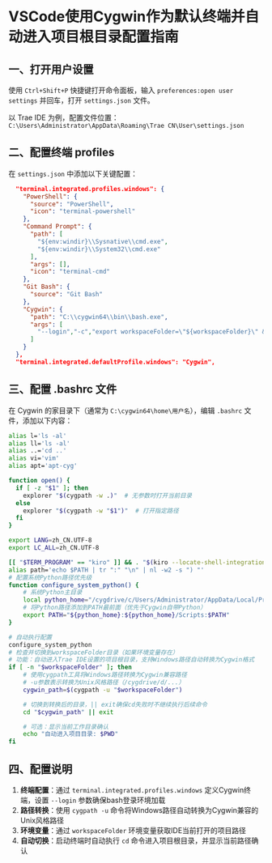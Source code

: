 # VSCode使用Cygwin作为默认终端并自动进入项目根目录配置指南

## 一、打开用户设置
使用 `Ctrl+Shift+P` 快捷键打开命令面板，输入 `preferences:open user settings` 并回车，打开 `settings.json` 文件。

以 Trae IDE 为例，配置文件位置：
`C:\Users\Administrator\AppData\Roaming\Trae CN\User\settings.json`

## 二、配置终端 profiles
在 `settings.json` 中添加以下关键配置：

```json
  "terminal.integrated.profiles.windows": {
    "PowerShell": {
      "source": "PowerShell",
      "icon": "terminal-powershell"
    },
    "Command Prompt": {
      "path": [
        "${env:windir}\\Sysnative\\cmd.exe",
        "${env:windir}\\System32\\cmd.exe"
      ],
      "args": [],
      "icon": "terminal-cmd"
    },
    "Git Bash": {
      "source": "Git Bash"
    },
    "Cygwin": {
      "path": "C:\\cygwin64\\bin\\bash.exe",
      "args": [
        "--login","-c","export workspaceFolder=\"${workspaceFolder}\" && bash --login"
      ]
    }
  },
  "terminal.integrated.defaultProfile.windows": "Cygwin",
```

## 三、配置 .bashrc 文件
在 Cygwin 的家目录下（通常为 `C:\cygwin64\home\用户名`），编辑 `.bashrc` 文件，添加以下内容：

```bash
alias l='ls -al'
alias ll='ls -al'
alias ..='cd ..'
alias vi='vim'
alias apt='apt-cyg'

function open() {
  if [ -z "$1" ]; then
    explorer "$(cygpath -w .)"  # 无参数时打开当前目录
  else
    explorer "$(cygpath -w "$1")"  # 打开指定路径
  fi
}

export LANG=zh_CN.UTF-8
export LC_ALL=zh_CN.UTF-8

[[ "$TERM_PROGRAM" == "kiro" ]] && . "$(kiro --locate-shell-integration-path bash)"
alias path='echo $PATH | tr ":" "\n" | nl -w2 -s ") "'
# 配置系统Python路径优先级
function configure_system_python() {
    # 系统Python主目录
    local python_home="/cygdrive/c/Users/Administrator/AppData/Local/Programs/Python/Python313"
    # 将Python路径添加到PATH最前面（优先于Cygwin自带Python）
    export PATH="${python_home}:${python_home}/Scripts:$PATH"
}

# 自动执行配置
configure_system_python
# 检查并切换到workspaceFolder目录（如果环境变量存在）
# 功能：自动进入Trae IDE设置的项目根目录，支持Windows路径自动转换为Cygwin格式
if [ -n "$workspaceFolder" ]; then
    # 使用cygpath工具将Windows路径转换为Cygwin兼容路径
    # -u参数表示转换为Unix风格路径（/cygdrive/d/...）
    cygwin_path=$(cygpath -u "$workspaceFolder")

    # 切换到转换后的目录，|| exit确保cd失败时不继续执行后续命令
    cd "$cygwin_path" || exit

    # 可选：显示当前工作目录确认
    echo "自动进入项目目录: $PWD"
fi

```

## 四、配置说明
1. **终端配置**：通过 `terminal.integrated.profiles.windows` 定义Cygwin终端，设置 `--login` 参数确保bash登录环境加载
2. **路径转换**：使用 `cygpath -u` 命令将Windows路径自动转换为Cygwin兼容的Unix风格路径
3. **环境变量**：通过 `workspaceFolder` 环境变量获取IDE当前打开的项目路径
4. **自动切换**：启动终端时自动执行 `cd` 命令进入项目根目录，并显示当前路径确认
